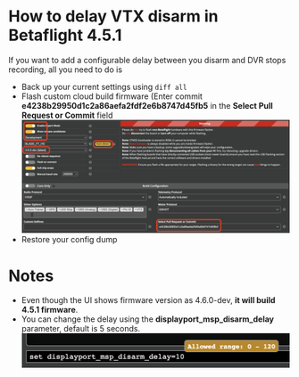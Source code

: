 # How to delay VTX disarm in Betaflight 4.5.1

If you want to add a configurable delay between you disarm and DVR stops recording, all you need to do is
- Back up your current settings using `diff all`
- Flash custom cloud build firmware (Enter commit **e4238b29950d1c2a86aefa2fdf2e6b8747d45fb5** in the **Select Pull Request or Commit** field
    ![Flashing custom firmware](/images/custom_commit.png?raw=true "text")
- Restore your config dump

# Notes
- Even though the UI shows firmware version as 4.6.0-dev, **it will build 4.5.1 firmware**.
- You can change the delay using the **displayport_msp_disarm_delay** parameter, default is 5 seconds.
    ![Flashing custom firmware](/images/cli_param.png?raw=true "text")

